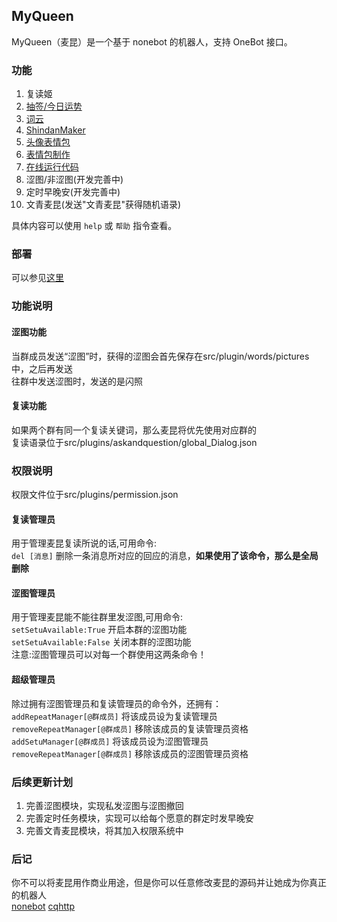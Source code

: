 ## MyQueen

MyQueen（麦昆）是一个基于 nonebot 的机器人，支持 OneBot 接口。

### 功能

1. 复读姬
2. [抽签/今日运势](https://github.com/MinatoAquaCrews/nonebot_plugin_fortune)
3. [词云](https://github.com/he0119/nonebot-plugin-wordcloud)
4. [ShindanMaker](https://github.com/MeetWq/nonebot-plugin-shindan)
5. [头像表情包](https://github.com/MeetWq/nonebot-plugin-petpet)
6. [表情包制作](https://github.com/MeetWq/nonebot-plugin-petpet)
7. [在线运行代码](https://github.com/yzyyz1387/nonebot_plugin_code)
8. 涩图/非涩图(开发完善中)
9. 定时早晚安(开发完善中)
10. 文青麦昆(发送"文青麦昆"获得随机语录)

具体内容可以使用 `help` 或 `帮助` 指令查看。                   

### 部署
可以参见[这里](https://www.cnblogs.com/RickSchanze/articles/16146041.html)

### 功能说明

#### 涩图功能
当群成员发送“涩图”时，获得的涩图会首先保存在src/plugin/words/pictures中，之后再发送                      
往群中发送涩图时，发送的是闪照                   

#### 复读功能
如果两个群有同一个复读关键词，那么麦昆将优先使用对应群的           
复读语录位于src/plugins/askandquestion/global_Dialog.json

### 权限说明

权限文件位于src/plugins/permission.json
#### 复读管理员
用于管理麦昆复读所说的话,可用命令:                       
  `del [消息]` 删除一条消息所对应的回应的消息，**如果使用了该命令，那么是全局删除**               
#### 涩图管理员                
用于管理麦昆能不能往群里发涩图,可用命令:             
  `setSetuAvailable:True` 开启本群的涩图功能              
  `setSetuAvailable:False` 关闭本群的涩图功能              
注意:涩图管理员可以对每一个群使用这两条命令！              
#### 超级管理员
除过拥有涩图管理员和复读管理员的命令外，还拥有：                          
  `addRepeatManager[@群成员]` 将该成员设为复读管理员                           
  `removeRepeatManager[@群成员]` 移除该成员的复读管理员资格                  
  `addSetuManager[@群成员]` 将该成员设为涩图管理员                         
  `removeRepeatManager[@群成员]` 移除该成员的涩图管理员资格     
  
### 后续更新计划
1. 完善涩图模块，实现私发涩图与涩图撤回
2. 完善定时任务模块，实现可以给每个愿意的群定时发早晚安
3. 完善文青麦昆模块，将其加入权限系统中
  
### 后记
你不可以将麦昆用作商业用途，但是你可以任意修改麦昆的源码并让她成为你真正的机器人                                       
[nonebot](https://nb2.baka.icu/)
[cqhttp](https://docs.go-cqhttp.org/)
